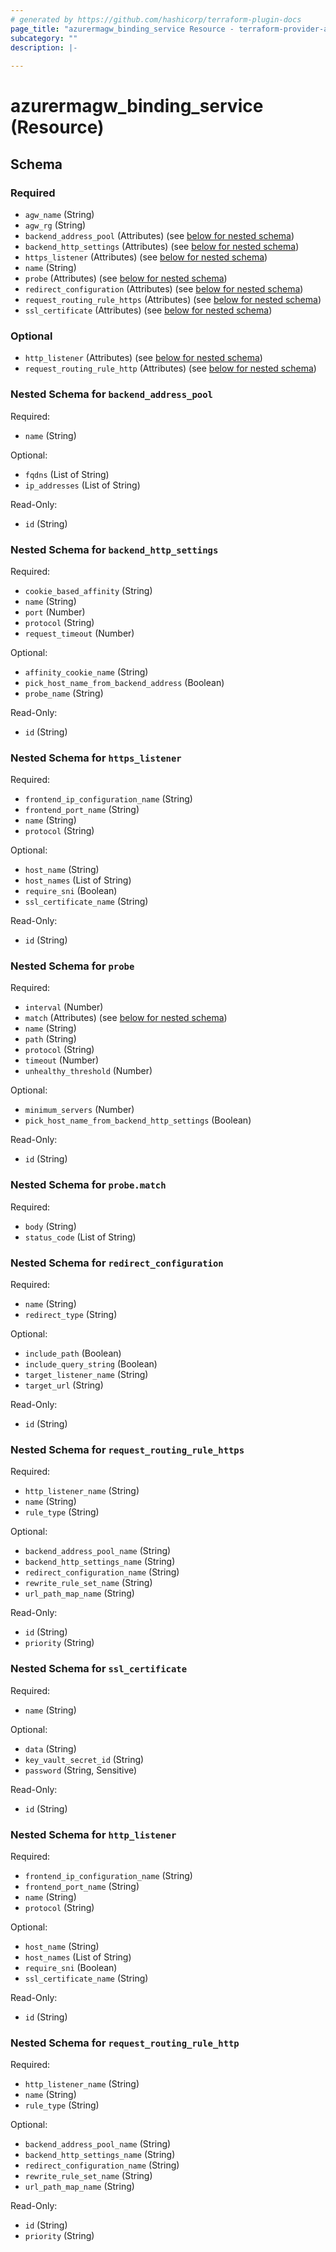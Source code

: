 ```yaml
---
# generated by https://github.com/hashicorp/terraform-plugin-docs
page_title: "azurermagw_binding_service Resource - terraform-provider-azurermagw"
subcategory: ""
description: |-
  
---
```


# azurermagw_binding_service (Resource)





<!-- schema generated by tfplugindocs -->
## Schema

### Required

- `agw_name` (String)
- `agw_rg` (String)
- `backend_address_pool` (Attributes) (see [below for nested schema](#nestedatt--backend_address_pool))
- `backend_http_settings` (Attributes) (see [below for nested schema](#nestedatt--backend_http_settings))
- `https_listener` (Attributes) (see [below for nested schema](#nestedatt--https_listener))
- `name` (String)
- `probe` (Attributes) (see [below for nested schema](#nestedatt--probe))
- `redirect_configuration` (Attributes) (see [below for nested schema](#nestedatt--redirect_configuration))
- `request_routing_rule_https` (Attributes) (see [below for nested schema](#nestedatt--request_routing_rule_https))
- `ssl_certificate` (Attributes) (see [below for nested schema](#nestedatt--ssl_certificate))

### Optional

- `http_listener` (Attributes) (see [below for nested schema](#nestedatt--http_listener))
- `request_routing_rule_http` (Attributes) (see [below for nested schema](#nestedatt--request_routing_rule_http))

<a id="nestedatt--backend_address_pool"></a>
### Nested Schema for `backend_address_pool`

Required:

- `name` (String)

Optional:

- `fqdns` (List of String)
- `ip_addresses` (List of String)

Read-Only:

- `id` (String)


<a id="nestedatt--backend_http_settings"></a>
### Nested Schema for `backend_http_settings`

Required:

- `cookie_based_affinity` (String)
- `name` (String)
- `port` (Number)
- `protocol` (String)
- `request_timeout` (Number)

Optional:

- `affinity_cookie_name` (String)
- `pick_host_name_from_backend_address` (Boolean)
- `probe_name` (String)

Read-Only:

- `id` (String)


<a id="nestedatt--https_listener"></a>
### Nested Schema for `https_listener`

Required:

- `frontend_ip_configuration_name` (String)
- `frontend_port_name` (String)
- `name` (String)
- `protocol` (String)

Optional:

- `host_name` (String)
- `host_names` (List of String)
- `require_sni` (Boolean)
- `ssl_certificate_name` (String)

Read-Only:

- `id` (String)


<a id="nestedatt--probe"></a>
### Nested Schema for `probe`

Required:

- `interval` (Number)
- `match` (Attributes) (see [below for nested schema](#nestedatt--probe--match))
- `name` (String)
- `path` (String)
- `protocol` (String)
- `timeout` (Number)
- `unhealthy_threshold` (Number)

Optional:

- `minimum_servers` (Number)
- `pick_host_name_from_backend_http_settings` (Boolean)

Read-Only:

- `id` (String)

<a id="nestedatt--probe--match"></a>
### Nested Schema for `probe.match`

Required:

- `body` (String)
- `status_code` (List of String)



<a id="nestedatt--redirect_configuration"></a>
### Nested Schema for `redirect_configuration`

Required:

- `name` (String)
- `redirect_type` (String)

Optional:

- `include_path` (Boolean)
- `include_query_string` (Boolean)
- `target_listener_name` (String)
- `target_url` (String)

Read-Only:

- `id` (String)


<a id="nestedatt--request_routing_rule_https"></a>
### Nested Schema for `request_routing_rule_https`

Required:

- `http_listener_name` (String)
- `name` (String)
- `rule_type` (String)

Optional:

- `backend_address_pool_name` (String)
- `backend_http_settings_name` (String)
- `redirect_configuration_name` (String)
- `rewrite_rule_set_name` (String)
- `url_path_map_name` (String)

Read-Only:

- `id` (String)
- `priority` (String)


<a id="nestedatt--ssl_certificate"></a>
### Nested Schema for `ssl_certificate`

Required:

- `name` (String)

Optional:

- `data` (String)
- `key_vault_secret_id` (String)
- `password` (String, Sensitive)

Read-Only:

- `id` (String)


<a id="nestedatt--http_listener"></a>
### Nested Schema for `http_listener`

Required:

- `frontend_ip_configuration_name` (String)
- `frontend_port_name` (String)
- `name` (String)
- `protocol` (String)

Optional:

- `host_name` (String)
- `host_names` (List of String)
- `require_sni` (Boolean)
- `ssl_certificate_name` (String)

Read-Only:

- `id` (String)


<a id="nestedatt--request_routing_rule_http"></a>
### Nested Schema for `request_routing_rule_http`

Required:

- `http_listener_name` (String)
- `name` (String)
- `rule_type` (String)

Optional:

- `backend_address_pool_name` (String)
- `backend_http_settings_name` (String)
- `redirect_configuration_name` (String)
- `rewrite_rule_set_name` (String)
- `url_path_map_name` (String)

Read-Only:

- `id` (String)
- `priority` (String)


